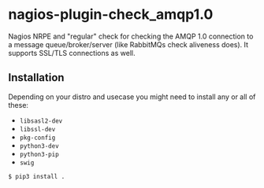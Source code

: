 # nagios-plugin-check\_amqp1.0

Nagios NRPE and "regular" check for checking the AMQP 1.0 connection to a
message queue/broker/server (like RabbitMQs check aliveness does). It supports
SSL/TLS connections as well.

## Installation

Depending on your distro and usecase you might need to install any or all of
these:
* `libsasl2-dev`
* `libssl-dev`
* `pkg-config`
* `python3-dev`
* `python3-pip`
* `swig`

```sh
$ pip3 install .
```
